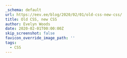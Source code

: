 ```yaml
---
_schema: default
url: https://eev.ee/blog/2020/02/01/old-css-new-css/
title: Old CSS, new CSS
author: Evelyn Woods
date: 2020-02-01T00:00:00Z
skip_screenshot: false
favicon_override_image_path: ''
tags:
  - CSS
---
```

